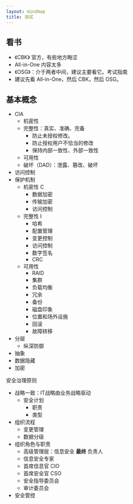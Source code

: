 ```yaml
---
layout: mindmap
title: 测试
---
```


## 看书
- 《CBK》 官方，有些地方晦涩  
- All-in-One 内容太多
- 《OSG》：介于两者中间，建议主要看它。考试指南
- 建议先看 All-in-One，然后 CBK，然后 OSG。


## 基本概念

- CIA
    - 机密性
    - 完整性：真实、准确、完备
        - 防止未授权修改。
        - 防止授权用户不恰当的修改
        - 保持内部一致性、外部一致性
    - 可用性
    - 破坏（DAD）：泄露、篡改、破坏
- 访问控制
- 保护机制
    - 机密性 C
        - 数据加密
        - 传输加密
        - 访问控制
    - 完整性 I
        - 哈希
        - 配置管理
        - 变更控制
        - 访问控制
        - 数字签名
        - CRC
    - 可用性
        - RAID
        - 集群
        - 负载均衡
        - 冗余
        - 备份
        - 磁盘印象
        - 位置和场外设施
        - 回滚
        - 故障转移
- 分层
    - 纵深防御
- 抽象
- 数据隐藏
- 加密


安全治理原则
- 战略一致：IT战略由业务战略驱动
    - 安全计划
        - 职责
        - 类型
- 组织流程
    - 变更管理
    - 数据分级
- 组织角色与职责
    - 高级管理层：信息安全 **最终** 负责人
    - 信息安全专家
    - 首席信息官 CIO
    - 首席安全官 CSO
    - 安全指导委员会
    - 审计委员会
- 安全管控



